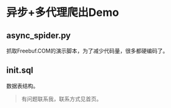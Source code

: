 
# 异步+多代理爬出Demo

## async_spider.py

抓取Freebuf.COM的演示脚本，为了减少代码量，很多都硬编码了。

## init.sql

数据表结构。


> 有问题联系我，联系方式见首页。